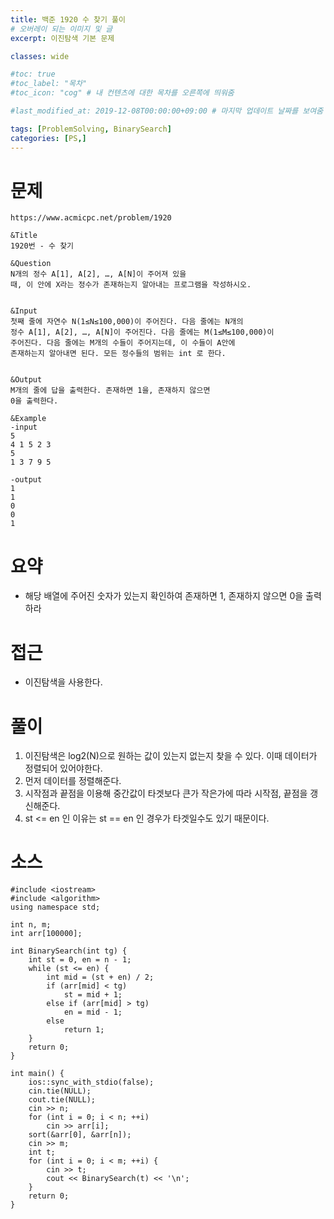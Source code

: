 ```yaml
---
title: 백준 1920 수 찾기 풀이
# 오버레이 되는 이미지 및 글
excerpt: 이진탐색 기본 문제

classes: wide

#toc: true
#toc_label: "목차"
#toc_icon: "cog" # 내 컨텐츠에 대한 목차를 오른쪽에 띄워줌

#last_modified_at: 2019-12-08T00:00:00+09:00 # 마지막 업데이트 날짜를 보여줌

tags: [ProblemSolving, BinarySearch]
categories: [PS,]
---
```


# 문제
```
https://www.acmicpc.net/problem/1920

&Title
1920번 - 수 찾기

&Question
N개의 정수 A[1], A[2], …, A[N]이 주어져 있을 
때, 이 안에 X라는 정수가 존재하는지 알아내는 프로그램을 작성하시오. 


&Input
첫째 줄에 자연수 N(1≤N≤100,000)이 주어진다. 다음 줄에는 N개의 
정수 A[1], A[2], …, A[N]이 주어진다. 다음 줄에는 M(1≤M≤100,000)이 
주어진다. 다음 줄에는 M개의 수들이 주어지는데, 이 수들이 A안에 
존재하는지 알아내면 된다. 모든 정수들의 범위는 int 로 한다. 


&Output
M개의 줄에 답을 출력한다. 존재하면 1을, 존재하지 않으면 
0을 출력한다. 

&Example
-input
5
4 1 5 2 3
5
1 3 7 9 5

-output
1
1
0
0
1

```

# 요약
* 해당 배열에 주어진 숫자가 있는지 확인하여 존재하면 1, 존재하지 않으면 0을 출력하라

# 접근
* 이진탐색을 사용한다.

# 풀이
1. 이진탐색은 log2(N)으로 원하는 값이 있는지 없는지 찾을 수 있다. 이때 데이터가 정렬되어 있어야한다.
1. 먼저 데이터를 정렬해준다.
1. 시작점과 끝점을 이용해 중간값이 타겟보다 큰가 작은가에 따라 시작점, 끝점을 갱신해준다.
1. st <= en 인 이유는 st == en 인 경우가 타겟일수도 있기 때문이다.

# 소스
```
#include <iostream>
#include <algorithm>
using namespace std;

int n, m;
int arr[100000];

int BinarySearch(int tg) {
	int st = 0, en = n - 1;
	while (st <= en) {
		int mid = (st + en) / 2;
		if (arr[mid] < tg)
			st = mid + 1;
		else if (arr[mid] > tg)
			en = mid - 1;
		else
			return 1;
	}
	return 0;
}

int main() {
	ios::sync_with_stdio(false);
	cin.tie(NULL);
	cout.tie(NULL);
	cin >> n;
	for (int i = 0; i < n; ++i)
		cin >> arr[i];
	sort(&arr[0], &arr[n]);
	cin >> m;
	int t;
	for (int i = 0; i < m; ++i) {
		cin >> t;
		cout << BinarySearch(t) << '\n';
	}
	return 0;
}
```